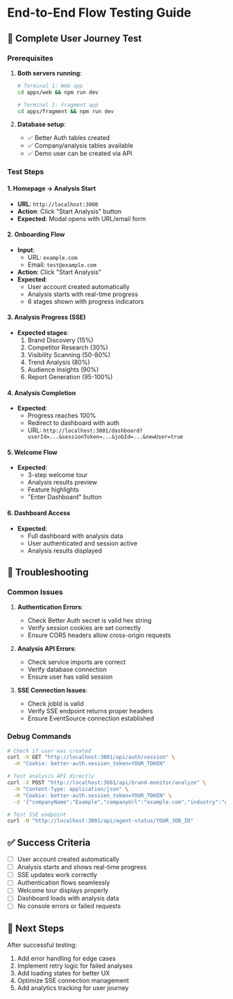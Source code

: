 # End-to-End Flow Testing Guide

## 🎯 Complete User Journey Test

### Prerequisites
1. **Both servers running**:
   ```bash
   # Terminal 1: Web app
   cd apps/web && npm run dev
   
   # Terminal 2: Fragment app  
   cd apps/fragment && npm run dev
   ```

2. **Database setup**:
   - ✅ Better Auth tables created
   - ✅ Company/analysis tables available
   - ✅ Demo user can be created via API

### Test Steps

#### 1. Homepage → Analysis Start
- **URL**: `http://localhost:3000`
- **Action**: Click "Start Analysis" button
- **Expected**: Modal opens with URL/email form

#### 2. Onboarding Flow
- **Input**: 
  - URL: `example.com`
  - Email: `test@example.com`
- **Action**: Click "Start Analysis"
- **Expected**: 
  - User account created automatically
  - Analysis starts with real-time progress
  - 6 stages shown with progress indicators

#### 3. Analysis Progress (SSE)
- **Expected stages**:
  1. Brand Discovery (15%)
  2. Competitor Research (30%)
  3. Visibility Scanning (50-80%)
  4. Trend Analysis (80%)
  5. Audience Insights (90%)
  6. Report Generation (95-100%)

#### 4. Analysis Completion
- **Expected**: 
  - Progress reaches 100%
  - Redirect to dashboard with auth
  - URL: `http://localhost:3001/dashboard?userId=...&sessionToken=...&jobId=...&newUser=true`

#### 5. Welcome Flow
- **Expected**:
  - 3-step welcome tour
  - Analysis results preview
  - Feature highlights
  - "Enter Dashboard" button

#### 6. Dashboard Access
- **Expected**:
  - Full dashboard with analysis data
  - User authenticated and session active
  - Analysis results displayed

## 🔧 Troubleshooting

### Common Issues

1. **Authentication Errors**:
   - Check Better Auth secret is valid hex string
   - Verify session cookies are set correctly
   - Ensure CORS headers allow cross-origin requests

2. **Analysis API Errors**:
   - Check service imports are correct
   - Verify database connection
   - Ensure user has valid session

3. **SSE Connection Issues**:
   - Check jobId is valid
   - Verify SSE endpoint returns proper headers
   - Ensure EventSource connection established

### Debug Commands

```bash
# Check if user was created
curl -X GET "http://localhost:3001/api/auth/session" \
  -H "Cookie: better-auth.session_token=YOUR_TOKEN"

# Test analysis API directly
curl -X POST "http://localhost:3001/api/brand-monitor/analyze" \
  -H "Content-Type: application/json" \
  -H "Cookie: better-auth.session_token=YOUR_TOKEN" \
  -d '{"companyName":"Example","companyUrl":"example.com","industry":"general","timeframe":"30d"}'

# Test SSE endpoint
curl -N "http://localhost:3001/api/agent-status/YOUR_JOB_ID"
```

## ✅ Success Criteria

- [ ] User account created automatically
- [ ] Analysis starts and shows real-time progress
- [ ] SSE updates work correctly
- [ ] Authentication flows seamlessly
- [ ] Welcome tour displays properly
- [ ] Dashboard loads with analysis data
- [ ] No console errors or failed requests

## 🚀 Next Steps

After successful testing:
1. Add error handling for edge cases
2. Implement retry logic for failed analyses
3. Add loading states for better UX
4. Optimize SSE connection management
5. Add analytics tracking for user journey
